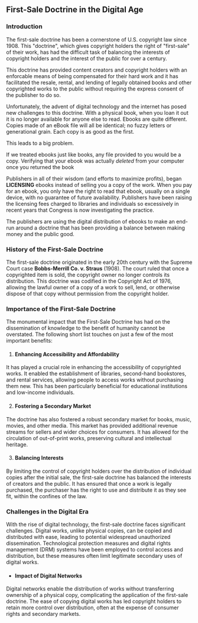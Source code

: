 ## First-Sale Doctrine in the Digital Age
### Introduction

The first-sale doctrine has been a cornerstone of U.S. copyright law since 1908. This "doctrine", which gives copyright holders the right of "first-sale" of their work, has had the difficult task of balancing the interests of copyright holders and the interest of the public for over a century. 

This doctrine has provided content creators and copyright holders with an enforcable means of being compensated for their hard work and it has facilitated the resale, rental, and lending of legally obtained books and other copyrighted works to the public without requiring the express consent of the publisher to do so. 

Unfortunately, the advent of digital technology and the internet has posed new challenges to this doctrine. With a physical book, when you loan it out it is no longer available for anyone else to read. Ebooks are quite different. Copies made of an eBook file will all be identical; no fuzzy letters or generational grain. Each copy is as good as the first. 

This leads to a big problem. 

If we treated ebooks just like books, any file provided to you would be a copy. Verifying that your ebook was actually *deleted* from your computer once you returned the book 

Publishers in all of their wisdom (and efforts to maximize profits), began **LICENSING** ebooks instead of selling you a copy of the work. When you pay for an ebook, you only have the right to read that ebook, usually on a single device, with no guarantee of future availability. Publishers have been raising the licensing fees charged to libraries and individuals so excessively in recent years that Congress is now investigating the practice. 

The publishers are using the digital distribution of ebooks to make an end-run around a doctrine that has been providing a balance between making money and the public good.

### History of the First-Sale Doctrine

The first-sale doctrine originated in the early 20th century with the Supreme Court case **Bobbs-Merrill Co. v. Straus** (1908). The court ruled that once a copyrighted item is sold, the copyright owner no longer controls its distribution. This doctrine was codified in the Copyright Act of 1976, allowing the lawful owner of a copy of a work to sell, lend, or otherwise dispose of that copy without permission from the copyright holder.

### Importance of the First-Sale Doctrine

The monumental impact that the First-Sale Doctrine has had on the dissemination of knowledge to the benefit of humanity cannot be overstated. The following short list touches on just a few of the most important benefits:

1. #### Enhancing Accessibility and Affordability

It has played a crucial role in enhancing the accessibility of copyrighted works. It enabled the establishment of libraries, second-hand bookstores, and rental services, allowing people to access works without purchasing them new. This has been particularly beneficial for educational institutions and low-income individuals.

2. #### Fostering a Secondary Market

The doctrine has also fostered a robust secondary market for books, music, movies, and other media. This market has provided additional revenue streams for sellers and wider choices for consumers. It has allowed for the circulation of out-of-print works, preserving cultural and intellectual heritage.

3. #### Balancing Interests

By limiting the control of copyright holders over the distribution of individual copies after the initial sale, the first-sale doctrine has balanced the interests of creators and the public. It has ensured that once a work is legally purchased, the purchaser has the right to use and distribute it as they see fit, within the confines of the law.

### Challenges in the Digital Era

With the rise of digital technology, the first-sale doctrine faces significant challenges. Digital works, unlike physical copies, can be copied and distributed with ease, leading to potential widespread unauthorized dissemination. Technological protection measures and digital rights management (DRM) systems have been employed to control access and distribution, but these measures often limit legitimate secondary uses of digital works.

* #### Impact of Digital Networks

Digital networks enable the distribution of works without transferring ownership of a physical copy, complicating the application of the first-sale doctrine. The ease of copying digital works has led copyright holders to retain more control over distribution, often at the expense of consumer rights and secondary markets.


